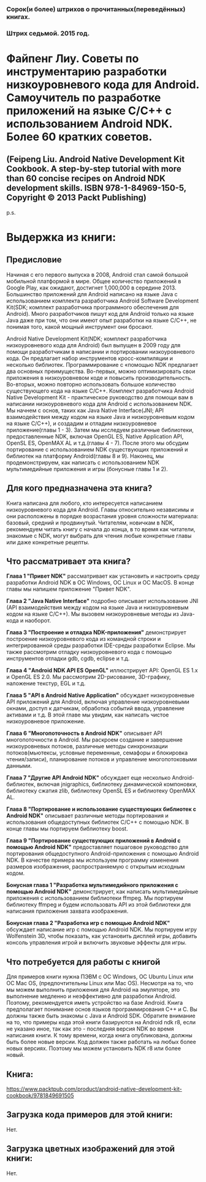 ### Сорок(и более) штрихов о прочитанных(переведённых) книгах. 
### Штрих седьмой. 2015 год.

# Файпенг Лиу. Советы по инструментарию разработки низкоуровневого кода для Android. Самоучитель по разработке приложений на языке С/С++ с использованием Android NDK. Более 60 кратких советов.
## (Feipeng Liu. Android Native Development Kit Cookbook. A step-by-step tutorial with more than 60 concise recipes on Android NDK development skills. ISBN 978-1-84969-150-5, Copyright © 2013 Packt Publishing)

p.s.

# Выдержка из книги:

## Предисловие

Начиная с его первого выпуска в 2008, Android стал самой большой мобильной платформой в мире. Общее количество приложений в Google Play, как ожидают, достигнет 1,000,000 в середине 2013. Большинство приложений для Android написано на языке Java с использованием комплекта разработчика Android Software Development Kit(SDK; комплект разработчика программного обеспечения для Android). Много разработчиков пишут код для Android только на языке Java даже при том, что они имеют опыт разработки на языке C/C++, не понимая того, какой мощный инструмент они бросают.

Android Native Development Kit(NDK; комплект разработчика низкоуровневого кода для Android) был выпущен в 2009 году для помощи разработчикам в написании и портировании низкоуровневого кода. Он предлагает набор инструментов кросс-компиляции и несколько библиотек. Программирование с  «помощью NDK предлагает два основных преимущества. Во-первых, можно оптимизировать свои приложения в низкоуровневом коде и повысить производительность. Во-вторых, можно повторно использовать большое количество существующего кода на языке C/C++. Комплект разработчика Android Native Development Kit - практическое руководство для помощи вам в написании низкоуровневого  кода для Android с использованием NDK. Мы начнем с основ, таких как Java Native Interface(JNI; API взаимодействия между кодом на языке Java и низкоуровневым кодом на языке C/C++), и создадим и отладим низкоуровневое приложение(главы 1 - 3). Затем мы исследуем различные библиотеки, предоставленные NDK, включая OpenGL ES, Native Application API, OpenSL ES, OpenMAX AL и т.д.(главы 4 - 7). После этого мы обсудим портирование с использованием NDK существующих приложений и библиотек на платформу Android(главы 8 и 9). Наконец, мы продемонстрируем, как написать с использованием NDK мультимедийные приложения и игры (бонусные главы 1 и 2).

## Для кого предназначена эта книга?

Книга написана для любого, кто интересуется написанием низкоуровневого кода для Android. Главы относительно независимы и они расположены в порядке возрастания уровня сложности материала: базовый, средний и продвинутый. Читателям, новичкам в NDK, рекомендуем читать книгу с начала до конца, в то время как читатели, знакомые с NDK, могут выбрать для чтения любые конкретные главы или даже конкретные рецепты.



## Что рассматривает эта книга?

**Глава 1 "Привет NDK"** рассматривает как установить и настроить среду разработки Android NDK в ОС Windows, ОС Linux и ОС MacOS. В конце главы мы напишем приложение "Привет NDK". 

**Глава 2 "Java Native Interface"** подробно описывает использование JNI (API взаимодействия между кодом на языке Java и низкоуровневым кодом на языке C/C++). Мы вызовем низкоуровневые методы из Java-кода и наоборот. 

**Глава 3 "Построение и отладка NDK-приложения"** демонстрирует построение низкоуровневого кода из командной строки и интегрированной среды разработки IDE-среды разработки Eclipse. Мы также рассмотрим отладку низкоуровневого кода с помощью инструментов отладки gdb, cgdb, eclipse и т.д. 

**Глава 4  "Android NDK API ES OpenGL"** иллюстрирует API: OpenGL ES 1.x и OpenGL ES 2.0. Мы рассмотрим 2D-рисование, 3D-графику, наложение текстур, EGL и т.д.

**Глава 5 "API в Android Native Application"** обсуждает низкоуровневые API приложений для Android, включая управление низкоуровневыми окнами, доступ к датчикам, обработка событий ввода, управление активами и т.д. В этой главе мы  увидим, как написать чистое низкоуровневое приложение.

**Глава 6 "Многопоточность в Android NDK"** описывает API многопоточности в Android. Мы раскроем создание и завершение низкоуровневых потоков, различные методы синхронизации потоков(мьютексы, условные переменные, семафоры и блокировка чтения/записи), планирование потоков и управление многопотоковыми данными.

**Глава 7 "Другие API Android NDK"** обсуждает еще несколько Android-библиотек, включая jnigraphics, библиотеку динамической компоновки, библиотеку сжатия zlib, библиотеку OpenSL ES и библиотеку OpenMAX AL.

**Глава 8 "Портирование и использование существующих библиотек с Android NDK"** описывает различные методы портирования и использования общедоступных библиотек C/C++ с помощью NDK. В конце главы мы портируем библиотеку boost.
 
**Глава 9 "Портирование существующих приложений в Android с помощью Android NDK"** предоставляет пошаговое руководство для портирования общедоступного Android-приложения с помощью Android NDK. В качестве примера мы используем программу изменения размеров изображения, распространяемую с открытым исходным кодом.

**Бонусная глава 1 "Разработка мультимедийного приложения с помощью Android NDK"** демонстрирует, как написать мультимедийные приложения с использованием библиотеки ffmpeg. Мы портируем библиотеку ffmpeg и будем использовать API из этой библиотеки для написания приложения захвата изображения.

**Бонусная глава 2 "Разработка игр с помощью Android NDK"** обсуждает написание игр с помощью Android NDK. Мы портируем игру Wolfenstein 3D, чтобы показать, как установить дисплей игры, добавить консоль управления игрой и включить звуковые эффекты для игры.


## Что потребуется для работы с книгой
Для примеров книги нужна ПЭВМ с ОС Windows, ОС Ubuntu Linux или ОС Mac OS, (предпочтительны Linux или Mac OS). Несмотря на то, что мы можем выполнить приложения для Android на эмуляторе, это выполнение медленно и неэффективно для разработки Android. Поэтому, рекомендуется иметь устройство на базе Android.
Книга предполагает понимание основ языков программирования C++ и C. Вы должны также быть знакомы с Java и Android SDK.
Обратите внимание на то, что примеры кода этой книги базируются на Android ndk r8, если не указано иное, так как это - последняя версия NDK во время написания книги. К тому времени, когда книга опубликована, должны быть более новые версии. Код должен также работать на любых более новых версиях. Поэтому мы можем установить NDK r8 или более новый.

## Книга:
https://www.packtpub.com/product/android-native-development-kit-cookbook/9781849691505

## Загрузка кода примеров для этой книги:
Нет.

## Загрузка цветных изображений для этой книги:
Нет.